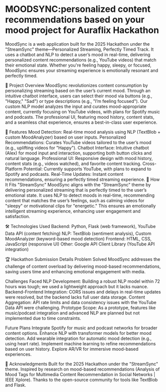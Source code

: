 # MOODSYNC:personalized content recommendations based on your mood project for Auraflix Hackathon



MoodSync is a web application built for the 2025 Hackathon under the "StreamSync" theme—Personalized Streaming, Perfectly Timed Track. It uses a chatbot and NLP to detect a user’s mood in real-time, delivering personalized content recommendations (e.g., YouTube videos) that match their emotional state. Whether you're feeling happy, sleepy, or focused, MoodSync ensures your streaming experience is emotionally resonant and perfectly timed.

📖 Project Overview
MoodSync revolutionizes content consumption by personalizing streaming based on the user’s current mood. Through an intuitive chatbot interface, users can select their mood via buttons (e.g., "Happy," "Sad") or type descriptions (e.g., "I’m feeling focused"). Our custom NLP model analyzes the input and curates mood-appropriate content, currently focusing on YouTube videos, with plans for Spotify music and podcasts. The professional UI, featuring mood history, content stats, and a seamless chat experience, ensures a best-in-class user experience.


🚀 Features
Mood Detection: Real-time mood analysis using NLP (TextBlob + custom MoodAnalyzer) based on user inputs.
Personalized Recommendations: Curates YouTube videos tailored to the user’s mood (e.g., uplifting videos for "Happy").
Chatbot Interface: Intuitive chatbot (Alex) for mood input and interaction, supporting both button clicks and natural language.
Professional UI: Responsive design with mood history, content stats (e.g., videos watched), and favorite content tracking.
Cross-Platform Potential: Currently supports YouTube, with plans to expand to Spotify and podcasts.
Real-Time Updates: Instant content recommendations, ensuring a perfectly timed streaming experience.
🎯 How It Fits "StreamSync"
MoodSync aligns with the "StreamSync" theme by delivering personalized streaming that is perfectly timed to the user’s emotional state. It uses NLP to detect moods in real-time, recommending content that matches the user’s feelings, such as calming videos for "sleepy" or motivational clips for "energetic." This ensures an emotionally intelligent streaming experience, enhancing user engagement and satisfaction.

🛠️ Technologies Used
Backend: Python, Flask (web framework), YouTube Data API (content fetching)
NLP: TextBlob (sentiment analysis), Custom MoodAnalyzer (keyword-based mood detection)
Frontend: HTML, CSS, JavaScript (responsive UI)
Other: Google API Client Library (YouTube API integration)


🏆 Hackathon Submission Details
Problem Solved
MoodSync addresses the challenge of content overload by delivering mood-based recommendations, saving users time and enhancing emotional engagement with media.

Challenges Faced
NLP Development: Building a robust NLP model within 72 hours was tough; we used a lightweight approach but it lacks nuance.
Backend-Frontend Integration: CORS issues and delays in real-time updates were resolved, but the backend lacks full user data storage.
Content Aggregation: API rate limits and data consistency issues with the YouTube Data API were challenging.
Prototype Scope: As a prototype, features like music/podcast integration and advanced NLP are planned but not implemented due to time constraints.


Future Plans
Integrate Spotify for music and podcast networks for broader content options.
Enhance NLP with transformer models for better mood detection.
Add wearable integration for automatic mood detection (e.g., using heart rate).
Implement machine learning to refine recommendations based on user history.
Explore AR/VR for immersive mood-based experiences.

🙌 Acknowledgments
Built for the 2025 Hackathon under the "StreamSync" theme.
Inspired by research on mood-based recommendations (Analysis of Mood Tags for Multimedia Content Recommendation in Social Networks | IEEE Xplore).
Thanks to the open-source community for tools like TextBlob and Flask.
